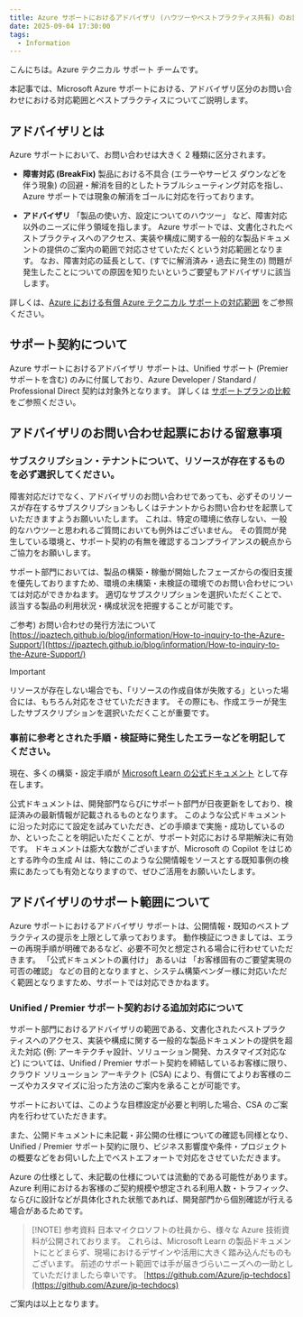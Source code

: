 ```yaml
---
title: Azure サポートにおけるアドバイザリ (ハウツーやベストプラクティス共有) のお問い合わせにつきまして
date: 2025-09-04 17:30:00
tags:
  - Information
---
```


こんにちは。Azure テクニカル サポート チームです。
 
本記事では、Microsoft Azure サポートにおける、アドバイザリ区分のお問い合わせにおける対応範囲とベストプラクティスについてご説明します。

<!-- more -->

## アドバイザリとは

Azure サポートにおいて、お問い合わせは大きく 2 種類に区分されます。

- **障害対応 (BreakFix)** 
  製品における不具合 (エラーやサービス ダウンなどを伴う現象) の回避・解消を目的としたトラブルシューティング対応を指し、Azure サポートでは現象の解消をゴールに対応を行っております。

- **アドバイザリ** 
  「製品の使い方、設定についてのハウツー」 など、障害対応以外のニーズに伴う領域を指します。
  Azure サポートでは、文書化されたベストプラクティスへのアクセス、実装や構成に関する一般的な製品ドキュメントの提供のご案内の範囲で対応させていただくという対応範囲となります。
  なお、障害対応の延長として、(すでに解消済み・過去に発生の) 問題が発生したことについての原因を知りたいというご要望もアドバイザリに該当します。

詳しくは、[Azure における有償 Azure テクニカル サポートの対応範囲](https://jpaztech.github.io/blog/other/azure_technical_support_explained/) をご参照ください。

## サポート契約について

Azure サポートにおけるアドバイザリ サポートは、Unified サポート (Premier サポートを含む) のみに付属しており、Azure Developer / Standard / Professional Direct 契約は対象外となります。
詳しくは [サポートプランの比較](https://azure.microsoft.com/ja-jp/support/plans) をご参照ください。

## アドバイザリのお問い合わせ起票における留意事項

### サブスクリプション・テナントについて、リソースが存在するものを必ず選択してください。

障害対応だけでなく、アドバイザリのお問い合わせであっても、必ずそのリソースが存在するサブスクリプションもしくはテナントからお問い合わせを起票していただきますようお願いいたします。
これは、特定の環境に依存しない、一般的なハウツーと思われるご質問においても例外はございません。
その質問が発生している環境と、サポート契約の有無を確認するコンプライアンスの観点からご協力をお願いします。
 
サポート部門においては、製品の構築・稼働が開始したフェーズからの復旧支援を優先しておりますため、環境の未構築・未検証の環境でのお問い合わせについては対応ができかねます。
適切なサブスクリプションを選択いただくことで、該当する製品の利用状況・構成状況を把握することが可能です。
 
ご参考) お問い合わせの発行方法について
[https://jpaztech.github.io/blog/information/How-to-inquiry-to-the-Azure-Support/](https://jpaztech.github.io/blog/information/How-to-inquiry-to-the-Azure-Support/)

> [!IMPORTANT]
> リソースが存在しない場合でも、「リソースの作成自体が失敗する」といった場合には、もちろん対応をさせていただきます。
> その際にも、作成エラーが発生したサブスクリプションを選択いただくことが重要です。
 
### 事前に参考とされた手順・検証時に発生したエラーなどを明記してください。

現在、多くの構築・設定手順が [Microsoft Learn の公式ドキュメント](https://learn.microsoft.com/ja-jp/azure/?product=popular) として存在します。
 
公式ドキュメントは、開発部門ならびにサポート部門が日夜更新をしており、検証済みの最新情報が記載されるものとなります。
このような公式ドキュメントに沿った対応にて設定を試みていただき、どの手順まで実施・成功しているのか、といったことを明記いただくことが、サポート対応における早期解決に有効です。
ドキュメントは膨大な数がございますが、Microsoft の Copilot をはじめとする昨今の生成 AI は、特にこのような公開情報をソースとする既知事例の検索にあたっても有効となりますので、ぜひご活用をお願いいたします。
 
## アドバイザリのサポート範囲について

Azure サポートにおけるアドバイザリ サポートは、公開情報・既知のベストプラクティスの提示を上限として承っております。
動作検証につきましては、エラーの再現手順が明確であるなど、必要不可欠と想定される場合に行わせていただきます。
「公式ドキュメントの裏付け」 あるいは 「お客様固有のご要望実現の可否の確認」 などの目的となりますと、システム構築ベンダー様に対応いただく範囲となりますため、サポートでは対応できかねます。
 
### Unified / Premier サポート契約おける追加対応について

サポート部門におけるアドバイザリの範囲である、文書化されたベストプラクティスへのアクセス、実装や構成に関する一般的な製品ドキュメントの提供を超えた対応 (例: アーキテクチャ設計、ソリューション開発、カスタマイズ対応など) については、Unified / Premier サポート契約を締結しているお客様に限り、クラウド ソリューション アーキテクト (CSA) により、有償にてよりお客様のニーズやカスタマイズに沿った方法のご案内を承ることが可能です。

サポートにおいては、このような目標設定が必要と判明した場合、CSA のご案内を行わせていただきます。
 
また、公開ドキュメントに未記載・非公開の仕様についての確認も同様となり、Unified / Premier サポート契約に限り、ビジネス影響度や条件・プロジェクトの概要などをお伺いした上でベストエフォートで対応をさせていただきます。

Azure の仕様として、未記載の仕様については流動的である可能性があります。
Azure 利用におけるお客様のご契約規模や想定される利用人数・トラフィック、ならびに設計などが具体化された状態であれば、開発部門から個別確認が行える場合があるためです。
 
> [!NOTE] 参考資料
> 日本マイクロソフトの社員から、様々な Azure 技術資料が公開されております。
> これらは、Microsoft Learn の製品ドキュメントにとどまらず、現場におけるデザインや活用に大きく踏み込んだものもございます。
> 前述のサポート範囲では手が届きづらいニーズへの一助としていただけましたら幸いです。
> [https://github.com/Azure/jp-techdocs](https://github.com/Azure/jp-techdocs)


ご案内は以上となります。

